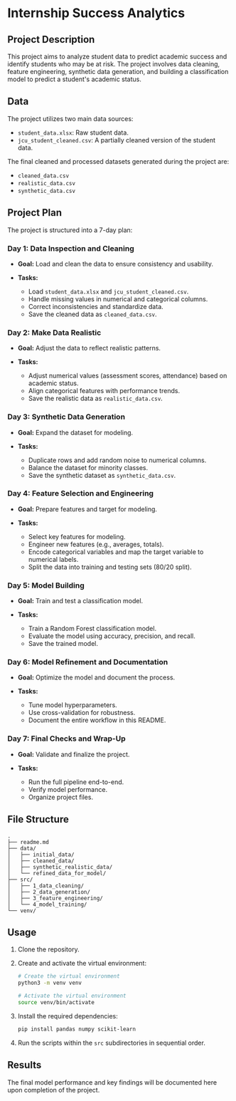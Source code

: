 # Internship Success Analytics

## Project Description

This project aims to analyze student data to predict academic success and identify students who may be at risk. The project involves data cleaning, feature engineering, synthetic data generation, and building a classification model to predict a student's academic status.

## Data

The project utilizes two main data sources:

- `student_data.xlsx`: Raw student data.
- `jcu_student_cleaned.csv`: A partially cleaned version of the student data.

The final cleaned and processed datasets generated during the project are:

- `cleaned_data.csv`
- `realistic_data.csv`
- `synthetic_data.csv`

## Project Plan

The project is structured into a 7-day plan:

### Day 1: Data Inspection and Cleaning

- **Goal:** Load and clean the data to ensure consistency and usability.

- **Tasks:**
  - Load `student_data.xlsx` and `jcu_student_cleaned.csv`.
  - Handle missing values in numerical and categorical columns.
  - Correct inconsistencies and standardize data.
  - Save the cleaned data as `cleaned_data.csv`.

### Day 2: Make Data Realistic

- **Goal:** Adjust the data to reflect realistic patterns.

- **Tasks:**
  - Adjust numerical values (assessment scores, attendance) based on academic status.
  - Align categorical features with performance trends.
  - Save the realistic data as `realistic_data.csv`.

### Day 3: Synthetic Data Generation

- **Goal:** Expand the dataset for modeling.

- **Tasks:**
  - Duplicate rows and add random noise to numerical columns.
  - Balance the dataset for minority classes.
  - Save the synthetic dataset as `synthetic_data.csv`.

### Day 4: Feature Selection and Engineering

- **Goal:** Prepare features and target for modeling.

- **Tasks:**
  - Select key features for modeling.
  - Engineer new features (e.g., averages, totals).
  - Encode categorical variables and map the target variable to numerical labels.
  - Split the data into training and testing sets (80/20 split).

### Day 5: Model Building

- **Goal:** Train and test a classification model.

- **Tasks:**
  - Train a Random Forest classification model.
  - Evaluate the model using accuracy, precision, and recall.
  - Save the trained model.

### Day 6: Model Refinement and Documentation

- **Goal:** Optimize the model and document the process.

- **Tasks:**
  - Tune model hyperparameters.
  - Use cross-validation for robustness.
  - Document the entire workflow in this README.

### Day 7: Final Checks and Wrap-Up

- **Goal:** Validate and finalize the project.

- **Tasks:**
  - Run the full pipeline end-to-end.
  - Verify model performance.
  - Organize project files.

## File Structure

```text
.
├── readme.md
├── data/
│   ├── initial_data/
│   ├── cleaned_data/
│   ├── synthetic_realistic_data/
│   └── refined_data_for_model/
├── src/
│   ├── 1_data_cleaning/
│   ├── 2_data_generation/
│   ├── 3_feature_engineering/
│   └── 4_model_training/
└── venv/
```

## Usage

1. Clone the repository.
2. Create and activate the virtual environment:

    ```bash
    # Create the virtual environment
    python3 -m venv venv

    # Activate the virtual environment
    source venv/bin/activate
    ```

3. Install the required dependencies:

    ```bash
    pip install pandas numpy scikit-learn
    ```

4. Run the scripts within the `src` subdirectories in sequential order.

## Results

The final model performance and key findings will be documented here upon completion of the project.
